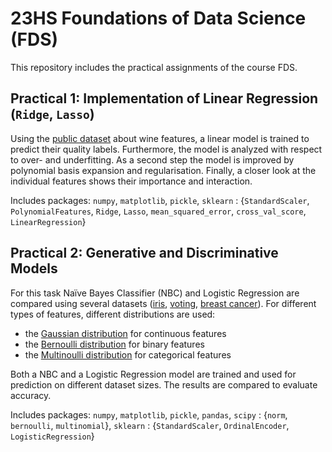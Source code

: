 # 23HS Foundations of Data Science (FDS)
This repository includes the practical assignments of the course FDS.

## Practical 1: Implementation of Linear Regression (`Ridge`, `Lasso`)
Using the [public dataset](https://archive.ics.uci.edu/ml/datasets/Wine+Quality) about wine features, a linear model is trained to predict their quality labels. Furthermore, the model is analyzed with respect to over- and underfitting. As a second step the model is improved by polynomial basis expansion and regularisation. Finally, a closer look at the individual features shows their importance and interaction.

Includes packages: `numpy`, `matplotlib`, `pickle`, `sklearn` : {`StandardScaler`, `PolynomialFeatures`, `Ridge`, `Lasso`, `mean_squared_error`, `cross_val_score`, `LinearRegression`}

## Practical 2: Generative and Discriminative Models
For this task Naïve Bayes Classifier (NBC) and Logistic Regression are compared using several datasets ([iris](https://scikit-learn.org/stable/auto_examples/datasets/plot_iris_dataset.html), [voting](https://archive.ics.uci.edu/ml/datasets/congressional+voting+records), [breast cancer](https://archive.ics.uci.edu/ml/datasets/breast+cancer)). For different types of features, different distributions are used:
- the [Gaussian distribution](https://docs.scipy.org/doc/scipy/reference/generated/scipy.stats.norm.html) for continuous features
- the [Bernoulli distribution](https://docs.scipy.org/doc/scipy/reference/generated/scipy.stats.bernoulli.html) for binary features
- the [Multinoulli distribution](https://docs.scipy.org/doc/scipy/reference/generated/scipy.stats.multinomial.html) for categorical features

Both a NBC and a Logistic Regression model are trained and used for prediction on different dataset sizes. The results are compared to evaluate accuracy.

Includes packages: `numpy`, `matplotlib`, `pickle`, `pandas`, `scipy` : {`norm`, `bernoulli`, `multinomial`}, `sklearn` : {`StandardScaler`, `OrdinalEncoder`, `LogisticRegression`}
